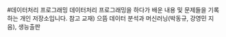 #데이터처리 프로그래밍
데이터처리 프로그래밍을 하다가 배운 내용 및 문제들을 기록하는 개인 저장소입니다.
참고 교재)
으뜸 데이터 분석과 머신러닝(박동규, 강영민 지음), 생능출판
